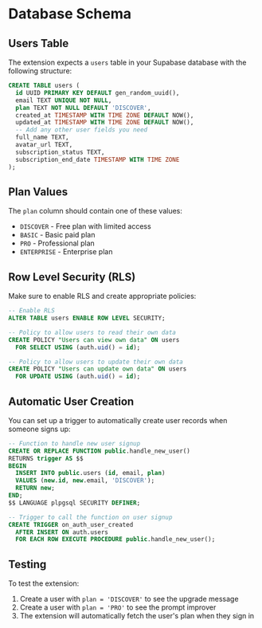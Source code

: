 # Database Schema

## Users Table

The extension expects a `users` table in your Supabase database with the following structure:

```sql
CREATE TABLE users (
  id UUID PRIMARY KEY DEFAULT gen_random_uuid(),
  email TEXT UNIQUE NOT NULL,
  plan TEXT NOT NULL DEFAULT 'DISCOVER',
  created_at TIMESTAMP WITH TIME ZONE DEFAULT NOW(),
  updated_at TIMESTAMP WITH TIME ZONE DEFAULT NOW(),
  -- Add any other user fields you need
  full_name TEXT,
  avatar_url TEXT,
  subscription_status TEXT,
  subscription_end_date TIMESTAMP WITH TIME ZONE
);
```

## Plan Values

The `plan` column should contain one of these values:

- `DISCOVER` - Free plan with limited access
- `BASIC` - Basic paid plan
- `PRO` - Professional plan
- `ENTERPRISE` - Enterprise plan

## Row Level Security (RLS)

Make sure to enable RLS and create appropriate policies:

```sql
-- Enable RLS
ALTER TABLE users ENABLE ROW LEVEL SECURITY;

-- Policy to allow users to read their own data
CREATE POLICY "Users can view own data" ON users
  FOR SELECT USING (auth.uid() = id);

-- Policy to allow users to update their own data
CREATE POLICY "Users can update own data" ON users
  FOR UPDATE USING (auth.uid() = id);
```

## Automatic User Creation

You can set up a trigger to automatically create user records when someone signs up:

```sql
-- Function to handle new user signup
CREATE OR REPLACE FUNCTION public.handle_new_user()
RETURNS trigger AS $$
BEGIN
  INSERT INTO public.users (id, email, plan)
  VALUES (new.id, new.email, 'DISCOVER');
  RETURN new;
END;
$$ LANGUAGE plpgsql SECURITY DEFINER;

-- Trigger to call the function on user signup
CREATE TRIGGER on_auth_user_created
  AFTER INSERT ON auth.users
  FOR EACH ROW EXECUTE PROCEDURE public.handle_new_user();
```

## Testing

To test the extension:

1. Create a user with `plan = 'DISCOVER'` to see the upgrade message
2. Create a user with `plan = 'PRO'` to see the prompt improver
3. The extension will automatically fetch the user's plan when they sign in
